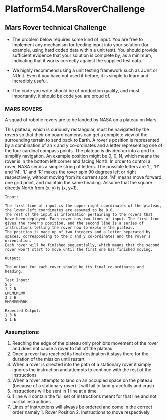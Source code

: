 # Platform54.MarsRoverChallenge

## Mars Rover technical Challenge

- The problem below requires some kind of input. You are free to implement any mechanism for feeding input into your solution (for example, using hard coded data within a unit test). You should provide sufficient evidence that your solution is complete by, as a minimum, indicating that it works correctly against the supplied test data.

- We highly recommend using a unit testing framework such as JUnit or NUnit. Even if you have not used it before, it is simple to learn and incredibly useful.

- The code you write should be of production quality, and most importantly, it should be code you are proud of.

### MARS ROVERS

A squad of robotic rovers are to be landed by NASA on a plateau on Mars.

This plateau, which is curiously rectangular, must be navigated by the rovers so that their on board cameras can get a complete view of the surrounding terrain to send back to Earth.
A rover's position is represented by a combination of an x and y co-ordinates and a letter representing one of the four cardinal compass points. The plateau is divided up into a grid to simplify navigation. An example position might be 0, 0, N, which means the rover is in the bottom left corner and facing North.
In order to control a rover, NASA sends a simple string of letters. The possible letters are 'L', 'R' and 'M'. 'L' and 'R' makes the rover spin 90 degrees left or right respectively, without moving from its current spot.
'M' means move forward one grid point, and maintain the same heading.
Assume that the square directly North from (x, y) is (x, y+1).

```
Input:

The first line of input is the upper-right coordinates of the plateau, the lower-left coordinates are assumed to be 0,0.
The rest of the input is information pertaining to the rovers that have been deployed. Each rover has two lines of input. The first line gives the rover's position, and the second line is a series of instructions telling the rover how to explore the plateau.
The position is made up of two integers and a letter separated by spaces, corresponding to the x and y co-ordinates and the rover's orientation.
Each rover will be finished sequentially, which means that the second rover won't start to move until the first one has finished moving.

Output:

The output for each rover should be its final co-ordinates and heading.

```
```
Test Input:
5 5
1 2 N
LMLMLMLMM
3 3 E
MMRMMRMRRM

Expected Output:
1 3 N
5 1 E
```

### Assumptions:
1. Reaching the edge of the plateau only prohibits movement of the rover and does not cause a rover to fall off the plateau
2. Once a rover has reached its final destination it stays there for the duration of the mission until restart
3. When a rover is directed into the path of a stationary rover it simply ignores the instruction and attempts to continue with the rest of the instructions
4. When a rover attempts to land on an occupied space on the plateau (because of a stationary rover) it will fail to land gracefully and crash
5. Instructions will be sent in 1 line at a time
6. 1 line will contain the full set of instructions meant for that line and not partial instructions
7. Lines of instructions will always be ordered and come in the correct order namely 1. Rover Position 2. Instructions to move respectively



